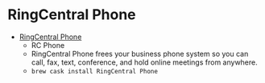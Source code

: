 # RingCentral Phone
- [RingCentral Phone](https://www.ringcentral.com/apps/rc-phone)
  -   RC Phone 
  - RingCentral Phone frees your business phone system so you can call, fax, text, conference, and hold online meetings from anywhere.
  - `brew cask install RingCentral Phone`
